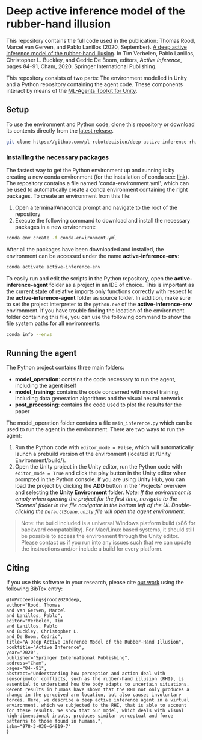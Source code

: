 # Deep active inference model of the rubber-hand illusion

This repository contains the full code used in the publication: Thomas Rood, Marcel van Gerven, and Pablo Lanillos (2020, September). [A deep active inference model of the rubber-hand illusion](https://doi.org/10.1007/978-3-030-64919-7_10). In Tim Verbelen, Pablo Lanillos,  Christopher L. Buckley, and Cedric De Boom, editors, *Active Inference*, pages 84–91, Cham, 2020. Springer International Publishing. 

This repository consists of two parts: The environment modelled in Unity and a Python repository containing the agent code. These components interact by means of the [ML-Agents Toolkit for Unity](https://github.com/Unity-Technologies/ml-agents).


## Setup
To use the environment and Python code, clone this repository or download its contents directly from the [latest release](https://github.com/thomasroodnl/active-inference-rhi/releases/tag/v1.0). 
```sh
git clone https://github.com/pl-robotdecision/deep-active-inference-rhi.git
```
### Installing the necessary packages
The fastest way to get the Python environment up and running is by creating a new conda environment (for the installation of conda see: [link](https://conda.io/projects/conda/en/latest/user-guide/install/index.html)). The repository contains a file named 'conda-environment.yml', which can be used to automatically create a conda environment containing the right packages. To create an environment from this file:
1. Open a terminal/Anaconda prompt and navigate to the root of the repository
2. Execute the following command to download and install the necessary packages in a new environment:
```sh
conda env create -f conda-environment.yml
```
After all the packages have been downloaded and installed, the environment can be accessed under the name **active-inference-env**:
```sh
conda activate active-inference-env
```
To easily run and edit the scripts in the Python repository, open the **active-inference-agent** folder as a project in an IDE of choice. This is important as the current state of relative imports only functions correctly with respect to the **active-inference-agent** folder as source folder. In addition, make sure to set the project interpreter to the `python.exe` of the **active-inference-env** environment. If you have trouble finding the location of the environment folder containing this file, you can use the following command to show the file system paths for all environments:
```sh
conda info --envs
```


## Running the agent
The Python project contains three main folders:
* **model_operation**: contains the code necessary to run the agent, including the agent itself
* **model_training**: contains the code concerned with model training, including data generation algorithms and the visual neural networks
* **post_processing**: contains the code used to plot the results for the paper


The model_operation folder contains a file `main_inference.py` which can be used to run the agent in the environment. There are two ways to run the agent:
1. Run the Python code with `editor_mode = False`, which will automatically launch a prebuild version of the environment (located at /Unity Environment/build/).
2. Open the Unity project in the Unity editor, run the Python code with `editor_mode = True` and click the play button in the Unity editor when prompted in the Python console. If you are using Unity Hub, you can load the project by clicking the **ADD** button in the 'Projects' overview and selecting the **Unity Environment** folder. *Note: If the environment is empty when opening the project for the first time, navigate to the 'Scenes' folder in the file navigator in the bottom left of the UI. Double-clicking the `DefaultScene.unity` file will open the agent environment.*
> Note: the build included is a universal Windows platform build (x86 for backward compatability). For Mac/Linux based systems, it should still be possible to access the environment through the Unity editor. Please contact us if you run into any issues such that we can update the instructions and/or include a build for every platform.  

## Citing
If you use this software in your research, please cite [our work](https://doi.org/10.1007/978-3-030-64919-7_10) using the following BibTex entry:
```
@InProceedings{rood2020deep,
author="Rood, Thomas
and van Gerven, Marcel
and Lanillos, Pablo",
editor="Verbelen, Tim
and Lanillos, Pablo
and Buckley, Christopher L.
and De Boom, Cedric",
title="A Deep Active Inference Model of the Rubber-Hand Illusion",
booktitle="Active Inference",
year="2020",
publisher="Springer International Publishing",
address="Cham",
pages="84--91",
abstract="Understanding how perception and action deal with sensorimotor conflicts, such as the rubber-hand illusion (RHI), is essential to understand how the body adapts to uncertain situations. Recent results in humans have shown that the RHI not only produces a change in the perceived arm location, but also causes involuntary forces. Here, we describe a deep active inference agent in a virtual environment, which we subjected to the RHI, that is able to account for these results. We show that our model, which deals with visual high-dimensional inputs, produces similar perceptual and force patterns to those found in humans.",
isbn="978-3-030-64919-7"
}
```
